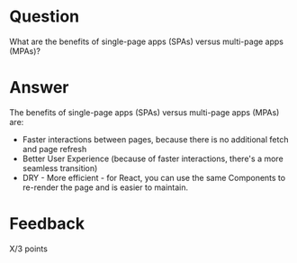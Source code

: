 # Question

What are the benefits of single-page apps (SPAs) versus multi-page apps (MPAs)?

# Answer

The benefits of single-page apps (SPAs) versus multi-page apps (MPAs) are:

- Faster interactions between pages, because there is no additional fetch and page refresh
- Better User Experience (because of faster interactions, there's a more seamless transition)
- DRY - More efficient - for React, you can use the same Components to re-render the page and is easier to maintain.

# Feedback

X/3 points
